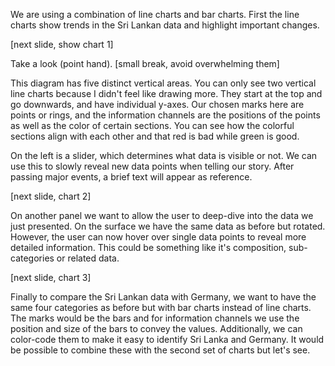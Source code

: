 We are using a combination of line charts and bar charts. First the line charts show trends in the Sri Lankan data and highlight important changes.

[next slide, show chart 1]

Take a look (point hand).
[small break, avoid overwhelming them]

This diagram has five distinct vertical areas. You can only see two vertical line charts because I didn't feel like drawing more. They start at the top and go downwards, and have individual y-axes. Our chosen marks here are points or rings, and the information channels are the positions of the points as well as the color of certain sections. You can see how the colorful sections align with each other and that red is bad while green is good.

On the left is a slider, which determines what data is visible or not. We can use this to slowly reveal new data points when telling our story. After passing major events, a brief text will appear as reference.

[next slide, chart 2]

On another panel we want to allow the user to deep-dive into the data we just presented. On the surface we have the same data as before but rotated. However, the user can now hover over single data points to reveal more detailed information. This could be something like it's composition, sub-categories or related data.

[next slide, chart 3]

Finally to compare the Sri Lankan data with Germany, we want to have the same four categories as before but with bar charts instead of line charts. The marks would be the bars and for information channels we use the position and size of the bars to convey the values. Additionally, we can color-code them to make it easy to identify Sri Lanka and Germany. It would be possible to combine these with the second set of charts but let's see.